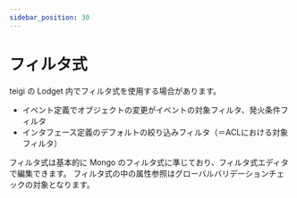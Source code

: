 ```yaml
---
sidebar_position: 30
---
```


# フィルタ式

teigi の Lodget 内でフィルタ式を使用する場合があります。

* イベント定義でオブジェクトの変更がイベントの対象フィルタ、発火条件フィルタ
* インタフェース定義のデフォルトの絞り込みフィルタ（＝ACLにおける対象フィルタ）

フィルタ式は基本的に Mongo のフィルタ式に準じており、フィルタ式エディタで編集できます。
フィルタ式の中の属性参照はグローバルバリデーションチェックの対象となります。